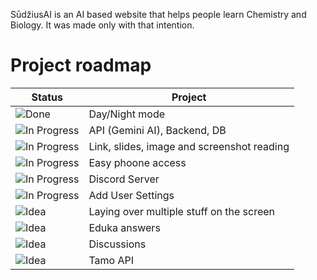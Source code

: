 SūdžiusAI is an AI based website that helps people learn Chemistry and Biology.
It was made only with that intention.

# Project roadmap

| Status                                                               | Project                                                             |
|------------------------------------------------------------------------|----------------------------------------------------------------------|
| ![Done](https://img.shields.io/badge/status-Done-brightgreen)         | Day/Night mode                                           |
| ![In Progress](https://img.shields.io/badge/status-In_Progress-yellow)| API (Gemini AI), Backend, DB                                         |
| ![In Progress](https://img.shields.io/badge/status-In_Progress-yellow)| Link, slides, image and screenshot reading               |
| ![In Progress](https://img.shields.io/badge/status-In_Progress-yellow)| Easy phoone access                                       |
| ![In Progress](https://img.shields.io/badge/status-In_Progress-yellow)| Discord Server                                           |       
| ![In Progress](https://img.shields.io/badge/status-In_Progress-yellow)| Add User Settings                                        |
| ![Idea](https://img.shields.io/badge/status-Idea-blue)                | Laying over multiple stuff on the screen                 |
| ![Idea](https://img.shields.io/badge/status-Idea-blue)                | Eduka answers                                            |
| ![Idea](https://img.shields.io/badge/status-Idea-blue)                | Discussions                                              |
| ![Idea](https://img.shields.io/badge/status-Idea-blue)                | Tamo API                                              |
